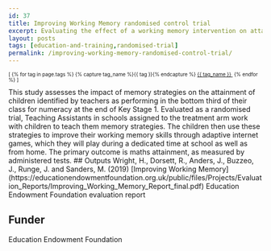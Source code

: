 ```yaml
---
id: 37
title: Improving Working Memory randomised control trial
excerpt: Evaluating the effect of a working memory intervention on attainment among low-achieving primary school children
layout: posts
tags: [education-and-training,randomised-trial]
permalink: /improving-working-memory-randomised-control-trial/
---
```

<div>
  <p style="font-size:.7em;">
    [
    {% for tag in page.tags %}
      {% capture tag_name %}{{ tag }}{% endcapture %}
      <a href="/{{ tag_name }}"><nobr>{{ tag_name }}</nobr>&nbsp;</a>
    {% endfor %}
    ]
  </p>
</div>
This study assesses the impact of memory strategies on the attainment of children identified by teachers as performing in the bottom third of their class for numeracy at the end of Key Stage 1.  Evaluated  as a randomised trial, Teaching Assistants in schools assigned to the treatment arm work with children to teach them memory strategies.  The children then use these strategies to improve their working memory skills through adaptive internet games, which they will play during a dedicated time at school as well as from home.  The primary outcome is maths attainment, as measured by administered tests. 
## Outputs
Wright, H., Dorsett, R., Anders, J., Buzzeo, J., Runge, J. and Sanders, M. (2019) [Improving Working Memory](https://educationendowmentfoundation.org.uk/public/files/Projects/Evaluation_Reports/Improving_Working_Memory_Report_final.pdf) Education Endowment Foundation evaluation report

## Funder
Education Endowment Foundation

